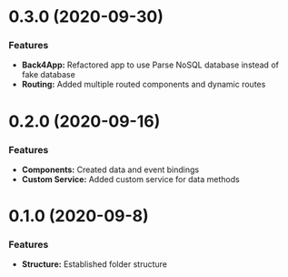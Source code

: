 <a name="0.3.0"></a>
# 0.3.0 (2020-09-30)

### Features

* **Back4App:** Refactored app to use Parse NoSQL database instead of fake database
* **Routing:** Added multiple routed components and dynamic routes

<a name="0.2.0"></a>
# 0.2.0 (2020-09-16)

### Features

* **Components:** Created data and event bindings
* **Custom Service:** Added custom service for data methods

<a name="0.1.0"></a>
# 0.1.0 (2020-09-8)

### Features

* **Structure:** Established folder structure
